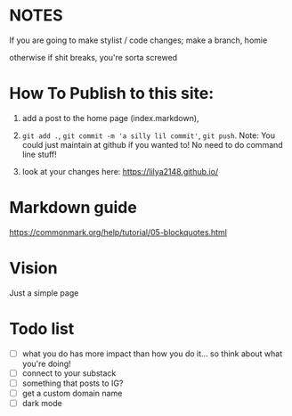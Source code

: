 # NOTES
If you are going to make stylist / code changes; make a branch, homie

otherwise if shit breaks, you're sorta screwed

# How To Publish to this site:

1) add a post to the home page (index.markdown), 

2) `git add .`, `git commit -m 'a silly lil commit'`, `git push`. Note: You could just maintain at github if you wanted to! No need to do command line stuff!

3) look at your changes here: https://lilya2148.github.io/

# Markdown guide
https://commonmark.org/help/tutorial/05-blockquotes.html

# Vision
Just a simple page

# Todo list
- [ ] what you do has more impact than how you do it... so think about what you're doing!
- [ ] connect to your substack
- [ ] something that posts to IG?
- [ ] get a custom domain name
- [ ] dark mode
